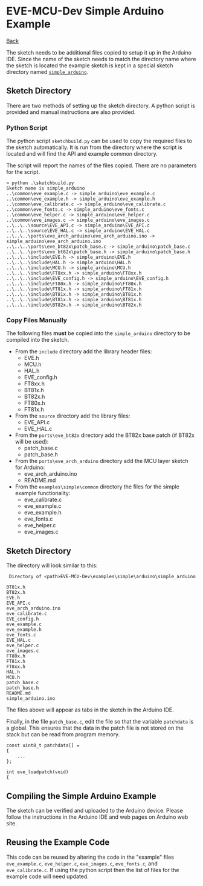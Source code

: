 # EVE-MCU-Dev Simple Arduino Example

[Back](../README.md)

The sketch needs to be additional files copied to setup it up in the Arduino IDE. Since the name of the sketch needs to match the directory name where the sketch is located the example sketch is kept in a special sketch directory named [`simple_arduino`](simple_arduino/).

## Sketch Directory

There are two methods of setting up the sketch directory. A python script is provided and manual instructions are also provided.

### Python Script

The python script `sketchbuild.py` can be used to copy the required files to the sketch automatically. It is run from the directory where the script is located and will find the API and example common directory.

The script will report the names of the files copied. There are no parameters for the script.

```
> python .\sketchbuild.py
Sketch name is simple_arduino
..\common\eve_example.c -> simple_arduino\eve_example.c
..\common\eve_example.h -> simple_arduino\eve_example.h
..\common\eve_calibrate.c -> simple_arduino\eve_calibrate.c
..\common\eve_fonts.c -> simple_arduino\eve_fonts.c
..\common\eve_helper.c -> simple_arduino\eve_helper.c
..\common\eve_images.c -> simple_arduino\eve_images.c
..\..\..\source\EVE_API.c -> simple_arduino\EVE_API.c
..\..\..\source\EVE_HAL.c -> simple_arduino\EVE_HAL.c
..\..\..\ports\eve_arch_arduino\eve_arch_arduino.ino -> simple_arduino\eve_arch_arduino.ino
..\..\..\ports\eve_bt82x\patch_base.c -> simple_arduino\patch_base.c
..\..\..\ports\eve_bt82x\patch_base.h -> simple_arduino\patch_base.h
..\..\..\include\EVE.h -> simple_arduino\EVE.h
..\..\..\include\HAL.h -> simple_arduino\HAL.h
..\..\..\include\MCU.h -> simple_arduino\MCU.h
..\..\..\include\FT8xx.h -> simple_arduino\FT8xx.h
..\..\..\include\EVE_config.h -> simple_arduino\EVE_config.h
..\..\..\include\FT80x.h -> simple_arduino\FT80x.h
..\..\..\include\FT81x.h -> simple_arduino\FT81x.h
..\..\..\include\BT81x.h -> simple_arduino\BT81x.h
..\..\..\include\BT81x.h -> simple_arduino\BT81x.h
..\..\..\include\BT82x.h -> simple_arduino\BT82x.h
```

### Copy Files Manually

The following files **must** be copied into the `simple_arduino` directory to be compiled into the sketch.

- From the `include` directory add the library header files:
  - EVE.h
  - MCU.h
  - HAL.h
  - EVE_config.h
  - FT8xx.h
  - BT81x.h
  - BT82x.h
  - FT80x.h
  - FT81x.h
- From the `source` directory add the library files:
  - EVE_API.c
  - EVE_HAL.c
- From the `ports\eve_bt82x` directory add the BT82x base patch (if BT82x will be used):
  - patch_base.c
  - patch_base.h
- From the `ports\eve_arch_arduino` directory add the MCU layer sketch for Arduino:
  - eve_arch_arduino.ino
  - README.md
- From the `examples\simple\common` directory the files for the simple example functionality:
  - eve_calibrate.c
  - eve_example.c
  - eve_example.h
  - eve_fonts.c
  - eve_helper.c
  - eve_images.c

## Sketch Directory

The directory will look similar to this:

```
 Directory of <path>EVE-MCU-Dev\examples\simple\arduino\simple_arduino

BT81x.h
BT82x.h
EVE.h
EVE_API.c
eve_arch_arduino.ino
eve_calibrate.c
EVE_config.h
eve_example.c
eve_example.h
eve_fonts.c
EVE_HAL.c
eve_helper.c
eve_images.c
FT80x.h
FT81x.h
FT8xx.h
HAL.h
MCU.h
patch_base.c
patch_base.h
README.md
simple_arduino.ino
```
The files above will appear as tabs in the sketch in the Arduino IDE.

Finally, in the file `patch_base.c`, edit the file so that the variable `patchdata` is a global. This ensures that the data in the patch file is not stored on the stack but can be read from program memory.

```
const uint8_t patchdata[] =
{
    ...
};

int eve_loadpatch(void)
{
```

## Compiling the Simple Arduino Example

The sketch can be verified and uploaded to the Arduino device. Please follow the instructions in the Arduino IDE and web pages on Arduino web site.

## Reusing the Example Code

This code can be reused by altering the code in the "example" files `eve_example.c`, `eve_helper.c`, `eve_images.c`, `eve_fonts.c`, and `eve_calibrate.c`. If using the python script then the list of files for the example code will need updated.
